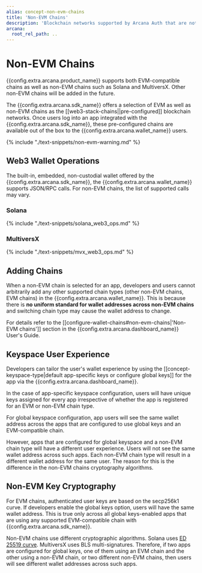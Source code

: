 ```yaml
---
alias: concept-non-evm-chains
title: 'Non-EVM Chains'
description: 'Blockchain networks supported by Arcana Auth that are not EVM-compatible.'
arcana:
  root_rel_path: ..
---
```


# Non-EVM Chains

{{config.extra.arcana.product_name}} supports both EVM-compatible chains as well as non-EVM chains such as Solana and MultiversX. Other non-EVM chains will be added in the future. 

The {{config.extra.arcana.sdk_name}} offers a selection of EVM as well as non-EVM chains as the [[web3-stack-chains||pre-configured]] blockchain networks. Once users log into an app integrated with the {{config.extra.arcana.sdk_name}}, these pre-configured chains are available out of the box to the {{config.extra.arcana.wallet_name}} users.

{% include "./text-snippets/non-evm-warning.md" %}

## Web3 Wallet Operations

The built-in, embedded, non-custodial wallet offered by the {{config.extra.arcana.sdk_name}}, the {{config.extra.arcana.wallet_name}} supports JSON/RPC calls. For non-EVM chains, the list of supported calls may vary.

### Solana

{% include "./text-snippets/solana_web3_ops.md" %}

### MultiversX

{% include "./text-snippets/mvx_web3_ops.md" %}

## Adding Chains

When a non-EVM chain is selected for an app, developers and users cannot arbitrarily add any other supported chain types (other non-EVM chains, EVM chains) in the {{config.extra.arcana.wallet_name}}. This is because there is **no uniform standard for wallet addresses across non-EVM chains** and switching chain type may cause the wallet address to change.

For details refer to the [[configure-wallet-chains#non-evm-chains|'Non-EVM chains']] section in the {{config.extra.arcana.dashboard_name}} User's Guide.

## Keyspace User Experience

Developers can tailor the user's wallet experience by using the [[concept-keyspace-type|default app-specific keys or configure global keys]] for the app via the {{config.extra.arcana.dashboard_name}}.

In the case of app-specific keyspace configuration, users will have unique keys assigned for every app irrespective of whether the app is registered for an EVM or non-EVM chain type.

For global keyspace configuration, app users will see the same wallet address across the apps that are configured to use global keys and an EVM-compatible chain.

However, apps that are configured for global keyspace and a non-EVM chain type will have a different user experience. Users will not see the same wallet address across such apps. Each non-EVM chain type will result in a different wallet address for the same user. The reason for this is the difference in the non-EVM chains cryptography algorithms.

## Non-EVM Key Cryptography

For EVM chains, authenticated user keys are based on the secp256k1 curve. If developers enable the global keys option, users will have the same wallet address. This is true only across all global keys-enabled apps that are using any supported EVM-compatible chain with {{config.extra.arcana.sdk_name}}.

Non-EVM chains use different cryptographic algorithms. Solana uses [ED 25519 curve](https://en.wikipedia.org/wiki/EdDSA#Ed25519). MultiversX uses BLS multi-signatures. Therefore, if two apps are configured for global keys, one of them using an EVM chain and the other using a non-EVM chain, or two different non-EVM chains, then users will see different wallet addresses across such apps.
